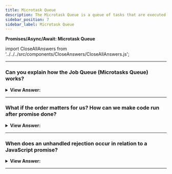 ```yaml
---
title: Microtask Queue
description: The Microtask Queue is a queue of tasks that are executed as soon as possible after the current task has finished.
sidebar_position: 7
sidebar_label: Microtask Queue
---
```


**Promises/Async/Await: Microtask Queue**

import CloseAllAnswers from '../../../src/components/CloseAnswers/CloseAllAnswers.js';

<CloseAllAnswers />

---

### Can you explain how the Job Queue (Microtasks Queue) works?

<details>
  <summary><strong>View Answer:</strong></summary>
  <div>
  <div><strong>Interview Response:</strong> Apart from Callback Queue, browsers have introduced one more queue which is “Job Queue”, reserved only for new Promise() functionality. Asynchronous tasks need proper management. For that, the ECMA standard specifies an internal queue PromiseJobs, more often referred to as the “microtask queue” (V8 term). So when you use promises in your code, you add .then() method, which is a callback method. These `thenable` methods are added to Job Queue once the promise has returned/resolved, and then gets executed. Notably, any code in the ScriptsJob will return prior to the return of a promise in the microtasks queue.
</div><br />
  <div><strong className="codeExample">Code Example:</strong><br /><br />

  <div></div>

```js
console.log('Message no. 1: Sync');

setTimeout(function () {
  console.log('Message no. 2: setTimeout');
}, 0);

var promise = new Promise(function (resolve, reject) {
  resolve();
});

promise
  .then(function (resolve) {
    console.log('Message no. 3: 1st Promise');
  })
  .then(function (resolve) {
    console.log('Message no. 4: 2nd Promise');
  });

console.log('Message no. 5: Sync');

// Expected Output:
// Message no. 1: Sync
// Message no. 5: Sync
// Message no. 2: setTimeout
// Message no. 3: 1st Promise
// Message no. 4: 2nd Promise
```

  </div>
  </div>
</details>

---

### What if the order matters for us? How can we make code run after promise done?

<details>
  <summary><strong>View Answer:</strong></summary>
  <div>
  <div><strong>Interview Response:</strong> The simplest and recommended way to make code run after promise done is to put it into the queue with the .then method.
</div><br />
  <div><strong className="codeExample">Code Example:</strong><br /><br />

  <div></div>

```js
Promise.resolve()
  .then(() => alert('promise done!'))
  .then(() => alert('code finished'));
```

  </div>
  </div>
</details>

---

### When does an unhandled rejection occur in relation to a JavaScript promise?

<details>
  <summary><strong>View Answer:</strong></summary>
  <div>
  <div><strong>Interview Response:</strong> An “unhandled rejection” occurs when a promise error is not handled at the end of the microtask queue. Normally, if we expect an error, we add .catch to the promise chain to handle it.
</div><br />
  <div><strong className="codeExample">Code Example:</strong><br /><br />

  <div></div>

```js
let promise = Promise.reject(new Error('Promise Failed!'));
promise.catch((err) => alert('caught'));

// doesn't run: error handled
window.addEventListener('unhandledrejection', (event) => alert(event.reason));

//////////////////////////////////////

// Example: if we don't handle our errors

let promise = Promise.reject(new Error('Promise Failed!'));
promise.catch((err) => alert('caught'));

// doesn't run: error handled
window.addEventListener('unhandledrejection', (event) => alert(event.reason));

//////////////////////////////////////

// Example: if we handle errors later in our code
let promise = Promise.reject(new Error('Promise Failed!'));
setTimeout(() => promise.catch((err) => alert('caught')), 1000); // handling error 1 second later

// Error: Promise Failed!
window.addEventListener('unhandledrejection', (event) => alert(event.reason));
```

  </div>
  </div>
</details>

---
